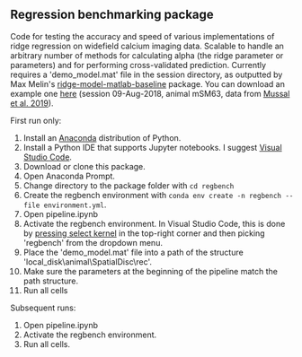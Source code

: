 ## Regression benchmarking package

Code for testing the accuracy and speed of various implementations of ridge regression on widefield calcium imaging data. Scalable to handle an arbitrary number of methods for calculating alpha (the ridge parameter or parameters) and for performing cross-validated prediction. Currently requires a 'demo_model.mat' file in the session directory, as outputted by Max Melin's [ridge-model-matlab-baseline](https://github.com/mdmelin/ridge-model-matlab-baseline) package. You can download an example one [here](https://drive.google.com/file/d/1JT7VCApGdOhRStd-yWtgCFuFnCx-YvV9/view?usp=sharing) (session 09-Aug-2018, animal mSM63, data from [Mussal et al. 2019](https://www.nature.com/articles/s41593-019-0502-4)).

First run only:
1. Install an [Anaconda](https://www.anaconda.com/download/) distribution of Python.
2. Install a Python IDE that supports Jupyter notebooks. I suggest [Visual Studio Code](https://code.visualstudio.com/download). 
3. Download or clone this package.
4. Open Anaconda Prompt.
5. Change directory to the package folder with `cd regbench`
6. Create the regbench environment with `conda env create -n regbench --file environment.yml`.
7. Open pipeline.ipynb
8. Activate the regbench environment. In Visual Studio Code, this is done by [pressing select kernel](https://code.visualstudio.com/assets/docs/datascience/jupyter/native-kernel-picker.png) in the top-right corner and then picking 'regbench' from the dropdown menu.
9. Place the 'demo_model.mat' file into a path of the structure 'local_disk\animal\SpatialDisc\rec'.
10. Make sure the parameters at the beginning of the pipeline match the path structure.
11. Run all cells

Subsequent runs:
1. Open pipeline.ipynb
2. Activate the regbench environment.
3. Run all cells.
